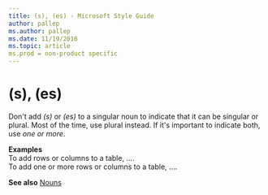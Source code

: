 ```yaml
---
title: (s), (es) - Microsoft Style Guide
author: pallep
ms.author: pallep
ms.date: 11/19/2016
ms.topic: article
ms.prod = non-product specific
---
```


# (s), (es)

Don't add *(s)* or *(es)*
to a singular noun to indicate that it can be singular or plural. Most
of the time, use plural instead. If it's important to indicate both, use
*one or more*.

**Examples**  
To add rows or columns to a table, ....   
To add one or more rows or columns to a table, ....

**See also**  [Nouns](https://worldready.cloudapp.net/Styleguide/Read?id=1413&topicid=3877)
